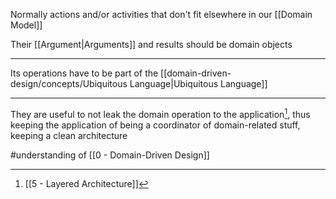 Normally actions and/or activities that don't fit elsewhere in our [[Domain Model]]

Their [[Argument|Arguments]] and results should be domain objects

---

Its operations have to be part of the [[domain-driven-design/concepts/Ubiquitous Language|Ubiquitous Language]]

---

They are useful to not leak the domain operation to the application[^1], thus keeping the application of being a coordinator of domain-related stuff, keeping a clean architecture

[^1]: [[5 - Layered Architecture]]

#understanding of [[0 - Domain-Driven Design]]

